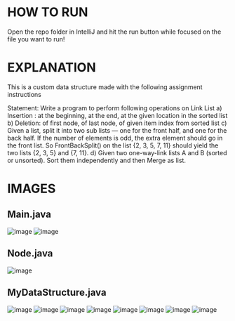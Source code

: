 # HOW TO RUN
Open the repo folder in IntelliJ and hit the run button while focused on the file you want to run!

# EXPLANATION
This is a custom data structure made with the following assignment instructions

Statement: Write a program to perform following operations on Link List
a) Insertion : at the beginning, at the end, at the given location in the sorted list
b) Deletion: of first node, of last node, of given item index from sorted list
c) Given a list, split it into two sub lists — one for the front half, and one for the back half. If the number of elements is odd, the extra element should go in the front list. So FrontBackSplit() on the list {2, 3, 5, 7, 11} should yield the two lists {2, 3, 5} and {7, 11}.
d) Given two one-way-link lists A and B (sorted or unsorted). Sort them independently and then Merge as list.

# IMAGES
## Main.java
![image](https://github.com/user-attachments/assets/148905f8-5158-4b96-84fb-7c13cd20ba4b)
![image](https://github.com/user-attachments/assets/50d730ef-0d6c-45f8-9bac-e8bdb2a7c63c)

## Node.java
![image](https://github.com/user-attachments/assets/9b477cfd-8067-4fc9-af6c-d72e5e439e74)

## MyDataStructure.java
![image](https://github.com/user-attachments/assets/d608ba60-7687-4d22-a313-cf71c06484d1)
![image](https://github.com/user-attachments/assets/6c0582a0-df14-4d88-92e8-31a474f8d6f7)
![image](https://github.com/user-attachments/assets/3a82c4a6-7fcc-4ae9-a126-81090125065b)
![image](https://github.com/user-attachments/assets/562b3c75-f9c7-4c2a-96ff-d7b77a99ecb6)
![image](https://github.com/user-attachments/assets/6734fbdc-5a15-4706-b3e6-44bef0d9c7c2)
![image](https://github.com/user-attachments/assets/059859cf-a790-4c6e-be08-8981589c544e)
![image](https://github.com/user-attachments/assets/1779e930-d66d-49c5-bf8a-5a43b580fbfa)
![image](https://github.com/user-attachments/assets/b77c33b0-6319-42c7-938f-49e422c31e02)
